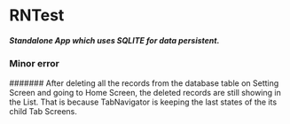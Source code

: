 # RNTest

##### Standalone App which uses SQLITE for data persistent.

### Minor error

####### After deleting all the records from the database table on Setting Screen and going to Home Screen, the deleted records are still showing in the List. That is because TabNavigator is keeping the last states of the its child Tab Screens.
